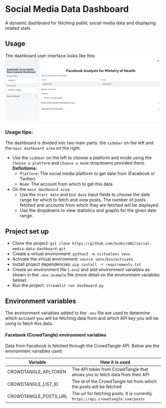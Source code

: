 # Social Media Data Dashboard
A dynamic dashboard for fetching public social media data and displaying related stats

## Usage
The dashboard user interface looks like this:
<img src="images/dashboard.png">

### Usage tips:
The dashboard is divided into two main parts: the `sidebar` on the left and the `main dashboard area` on the right.
* Use the `sidebar` on the left to choose a platform and mode using the `Choose a platform` and `Choose a mode` dropdowns provided there.
<br>**Definitions:**
    * `Platform`: The social media platform to get data from (Facebook or Twitter)
    * `Mode`: The account from which to get this data
* On the `main dashboard area`:
    * Use the `Start date` and `End date` input fields to choose the date range for which to fetch and view posts. The number of posts fetched and accounts from which they are fetched will be displayed.
    * Use the dropdowns to view statistics and graphs for the given date range.

## Project set up
* Clone the project: `git clone https://github.com/SunbirdAI/social-media-data-dashboard.git`
* Create a virtual environment: `python3 -m virtualenv venv`
* Activate the virtual environment: `source venv/bin/activate`
* Install project dependencies: `pip install -r requirements.txt`
* Create an environment file (`.env`) and add environment variables as shown in the `.env.example` file (more detail on the environment variables below)
* Run the project: `streamlit run dashboard.py`

## Environment variables
The environment variables added to the `.env` file are used to determine which account you will be fetching data from and which API key you will be using to fetch this data.

#### Facebook (CrowdTangle) environment variables
Data from Facebook is fetched through the CrowdTangle API. Below are the environment variables used:

Variable | How it is used
------------ | -------------
CROWDTANGLE_API_TOKEN | The API token from CrowdTangle that allows you to fetch data from their API
CROWDTANGLE_LIST_ID | The id of the CrowdTangle list from which the posts will be fetched
CROWDTANGLE_POSTS_URL | The url for fetching posts. It is currently `https://api.crowdtangle.com/posts`